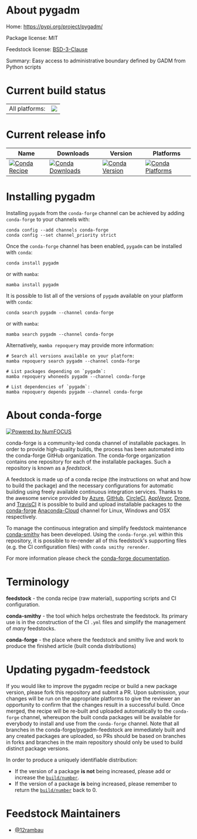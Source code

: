 About pygadm
============

Home: https://pypi.org/project/pygadm/

Package license: MIT

Feedstock license: [BSD-3-Clause](https://github.com/conda-forge/pygadm-feedstock/blob/main/LICENSE.txt)

Summary: Easy access to administrative boundary defined by GADM from Python scripts

Current build status
====================


<table><tr><td>All platforms:</td>
    <td>
      <a href="https://dev.azure.com/conda-forge/feedstock-builds/_build/latest?definitionId=18585&branchName=main">
        <img src="https://dev.azure.com/conda-forge/feedstock-builds/_apis/build/status/pygadm-feedstock?branchName=main">
      </a>
    </td>
  </tr>
</table>

Current release info
====================

| Name | Downloads | Version | Platforms |
| --- | --- | --- | --- |
| [![Conda Recipe](https://img.shields.io/badge/recipe-pygadm-green.svg)](https://anaconda.org/conda-forge/pygadm) | [![Conda Downloads](https://img.shields.io/conda/dn/conda-forge/pygadm.svg)](https://anaconda.org/conda-forge/pygadm) | [![Conda Version](https://img.shields.io/conda/vn/conda-forge/pygadm.svg)](https://anaconda.org/conda-forge/pygadm) | [![Conda Platforms](https://img.shields.io/conda/pn/conda-forge/pygadm.svg)](https://anaconda.org/conda-forge/pygadm) |

Installing pygadm
=================

Installing `pygadm` from the `conda-forge` channel can be achieved by adding `conda-forge` to your channels with:

```
conda config --add channels conda-forge
conda config --set channel_priority strict
```

Once the `conda-forge` channel has been enabled, `pygadm` can be installed with `conda`:

```
conda install pygadm
```

or with `mamba`:

```
mamba install pygadm
```

It is possible to list all of the versions of `pygadm` available on your platform with `conda`:

```
conda search pygadm --channel conda-forge
```

or with `mamba`:

```
mamba search pygadm --channel conda-forge
```

Alternatively, `mamba repoquery` may provide more information:

```
# Search all versions available on your platform:
mamba repoquery search pygadm --channel conda-forge

# List packages depending on `pygadm`:
mamba repoquery whoneeds pygadm --channel conda-forge

# List dependencies of `pygadm`:
mamba repoquery depends pygadm --channel conda-forge
```


About conda-forge
=================

[![Powered by
NumFOCUS](https://img.shields.io/badge/powered%20by-NumFOCUS-orange.svg?style=flat&colorA=E1523D&colorB=007D8A)](https://numfocus.org)

conda-forge is a community-led conda channel of installable packages.
In order to provide high-quality builds, the process has been automated into the
conda-forge GitHub organization. The conda-forge organization contains one repository
for each of the installable packages. Such a repository is known as a *feedstock*.

A feedstock is made up of a conda recipe (the instructions on what and how to build
the package) and the necessary configurations for automatic building using freely
available continuous integration services. Thanks to the awesome service provided by
[Azure](https://azure.microsoft.com/en-us/services/devops/), [GitHub](https://github.com/),
[CircleCI](https://circleci.com/), [AppVeyor](https://www.appveyor.com/),
[Drone](https://cloud.drone.io/welcome), and [TravisCI](https://travis-ci.com/)
it is possible to build and upload installable packages to the
[conda-forge](https://anaconda.org/conda-forge) [Anaconda-Cloud](https://anaconda.org/)
channel for Linux, Windows and OSX respectively.

To manage the continuous integration and simplify feedstock maintenance
[conda-smithy](https://github.com/conda-forge/conda-smithy) has been developed.
Using the ``conda-forge.yml`` within this repository, it is possible to re-render all of
this feedstock's supporting files (e.g. the CI configuration files) with ``conda smithy rerender``.

For more information please check the [conda-forge documentation](https://conda-forge.org/docs/).

Terminology
===========

**feedstock** - the conda recipe (raw material), supporting scripts and CI configuration.

**conda-smithy** - the tool which helps orchestrate the feedstock.
                   Its primary use is in the construction of the CI ``.yml`` files
                   and simplify the management of *many* feedstocks.

**conda-forge** - the place where the feedstock and smithy live and work to
                  produce the finished article (built conda distributions)


Updating pygadm-feedstock
=========================

If you would like to improve the pygadm recipe or build a new
package version, please fork this repository and submit a PR. Upon submission,
your changes will be run on the appropriate platforms to give the reviewer an
opportunity to confirm that the changes result in a successful build. Once
merged, the recipe will be re-built and uploaded automatically to the
`conda-forge` channel, whereupon the built conda packages will be available for
everybody to install and use from the `conda-forge` channel.
Note that all branches in the conda-forge/pygadm-feedstock are
immediately built and any created packages are uploaded, so PRs should be based
on branches in forks and branches in the main repository should only be used to
build distinct package versions.

In order to produce a uniquely identifiable distribution:
 * If the version of a package **is not** being increased, please add or increase
   the [``build/number``](https://docs.conda.io/projects/conda-build/en/latest/resources/define-metadata.html#build-number-and-string).
 * If the version of a package **is** being increased, please remember to return
   the [``build/number``](https://docs.conda.io/projects/conda-build/en/latest/resources/define-metadata.html#build-number-and-string)
   back to 0.

Feedstock Maintainers
=====================

* [@12rambau](https://github.com/12rambau/)

